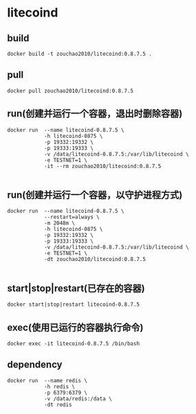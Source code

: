 # litecoind

## build
```shell
docker build -t zouchao2010/litecoind:0.8.7.5 .

```

## pull
```shell
docker pull zouchao2010/litecoind:0.8.7.5

```
  
## run(创建并运行一个容器，退出时删除容器)
```shell
docker run  --name litecoind-0.8.7.5 \
            -h litecoind-0875 \
            -p 19332:19332 \
            -p 19333:19333 \
            -v /data/litecoind-0.8.7.5:/var/lib/litecoind \
            -e TESTNET=1 \
            -it --rm zouchao2010/litecoind:0.8.7.5
            
```
  
## run(创建并运行一个容器，以守护进程方式)
```shell
docker run  --name litecoind-0.8.7.5 \
            --restart=always \
            -m 2048m \
            -h litecoind-0875 \
            -p 19332:19332 \
            -p 19333:19333 \
            -v /data/litecoind-0.8.7.5:/var/lib/litecoind \
            -e TESTNET=1 \
            -dt zouchao2010/litecoind:0.8.7.5
            
```

## start|stop|restart(已存在的容器)
```shell
docker start|stop|restart litecoind-0.8.7.5

```

## exec(使用已运行的容器执行命令)
```shell
docker exec -it litecoind-0.8.7.5 /bin/bash

```


## dependency
```shell
docker run  --name redis \
            -h redis \
            -p 6379:6379 \
            -v /data/redis:/data \
            -dt redis
            
```

